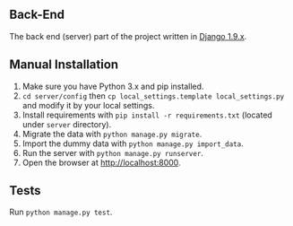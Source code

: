 ## Back-End
The back end (server) part of the <YOUR-PROJECT-NAME> project written in [Django 1.9.x](https://www.djangoproject.com/).

## Manual Installation

1. Make sure you have Python 3.x and pip installed.
2. `cd server/config` then `cp local_settings.template local_settings.py` and modify it by your local settings.
3. Install requirements with `pip install -r requirements.txt` (located under `server` directory).
4. Migrate the data with `python manage.py migrate`.
5. Import the dummy data with `python manage.py import_data`.
6. Run the server with `python manage.py runserver`.
7. Open the browser at [http://localhost:8000](http://localhost:8000).

## Tests

Run `python manage.py test`.
